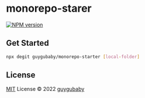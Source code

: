 # monorepo-starer

[![NPM version](https://img.shields.io/npm/v/[name]?color=a1b858&label=)](https://www.npmjs.com/package/[name])

## Get Started

```bash
npx degit guygubaby/monorepo-starter [local-folder]
```

## License

[MIT](./LICENSE) License © 2022 [guygubaby](https://github.com/guygubaby)
